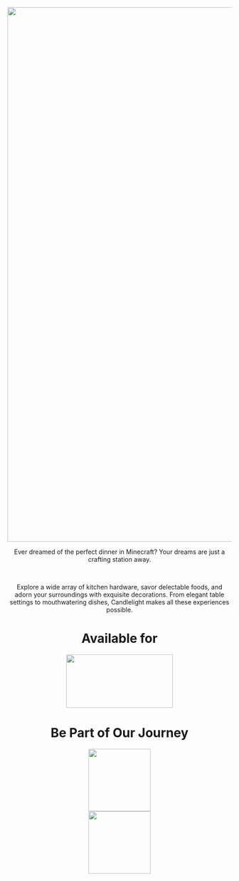 <p align="center"><img src="https://imgur.com/RRfGT1P.png" width="1200"></p>

<div style="text-align: center;">

<p>Ever dreamed of the perfect dinner in Minecraft? Your dreams are just a crafting station away.</p>

<br> 

<p>Explore a wide array of kitchen hardware, savor delectable foods, and adorn your surroundings with exquisite decorations. From elegant table settings to mouthwatering dishes, Candlelight makes all these experiences possible.</p>

</div>

<h1 align="center">Available for  <br></h1>
<p align="center"><img src="https://imgur.com/gREqi3m.png" width="240" height="120"></p>


<h1 align="center">Be Part of Our Journey<br></h1>
<p align="center"><a title="discord" href="https://discord.gg/Vqu6wYZwdZ"><img style="display: block; margin-left: auto; margin-right: auto;" src="https://1000logos.net/wp-content/uploads/2021/06/Discord-logo-2015.png" alt="" width="" height="140" /></a>
<a title="patreon" href="https://www.patreon.com/user?u=78595058"><img style="display: block; margin-left: auto; margin-right: auto;" src="https://cdn.icon-icons.com/icons2/2699/PNG/512/patreon_logo_icon_170869.png" alt="" width="" height="140" /></a></p>






